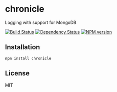 # chronicle

Logging with support for MongoDB

[![Build Status](https://travis-ci.org/ForbesLindesay/chronicle.png?branch=master)](https://travis-ci.org/ForbesLindesay/chronicle)
[![Dependency Status](https://gemnasium.com/ForbesLindesay/chronicle.png)](https://gemnasium.com/ForbesLindesay/chronicle)
[![NPM version](https://badge.fury.io/js/chronicle.png)](http://badge.fury.io/js/chronicle)

## Installation

    npm install chronicle

## License

  MIT
